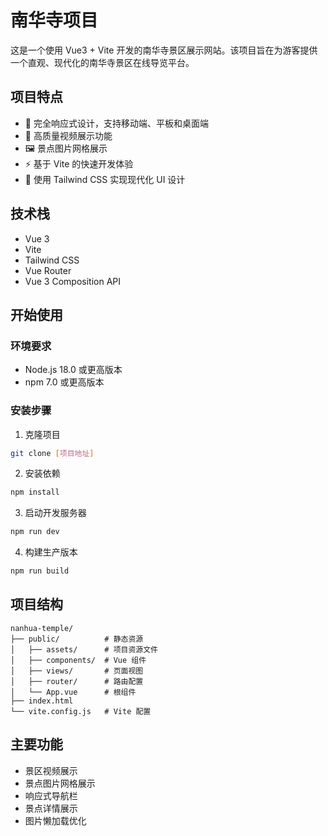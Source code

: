 # 南华寺项目

这是一个使用 Vue3 + Vite 开发的南华寺景区展示网站。该项目旨在为游客提供一个直观、现代化的南华寺景区在线导览平台。

## 项目特点

- 📱 完全响应式设计，支持移动端、平板和桌面端
- 🎥 高质量视频展示功能
- 🖼️ 景点图片网格展示
- ⚡ 基于 Vite 的快速开发体验
- 🎨 使用 Tailwind CSS 实现现代化 UI 设计

## 技术栈

- Vue 3
- Vite
- Tailwind CSS
- Vue Router
- Vue 3 Composition API

## 开始使用

### 环境要求

- Node.js 18.0 或更高版本
- npm 7.0 或更高版本

### 安装步骤

1. 克隆项目
```bash
git clone [项目地址]
```

2. 安装依赖
```bash
npm install
```

3. 启动开发服务器
```bash
npm run dev
```

4. 构建生产版本
```bash
npm run build
```

## 项目结构

```
nanhua-temple/
├── public/          # 静态资源
│   ├── assets/      # 项目资源文件
│   ├── components/  # Vue 组件
│   ├── views/       # 页面视图
│   ├── router/      # 路由配置
│   └── App.vue      # 根组件
├── index.html
└── vite.config.js   # Vite 配置
```

## 主要功能

- 景区视频展示
- 景点图片网格展示
- 响应式导航栏
- 景点详情展示
- 图片懒加载优化

